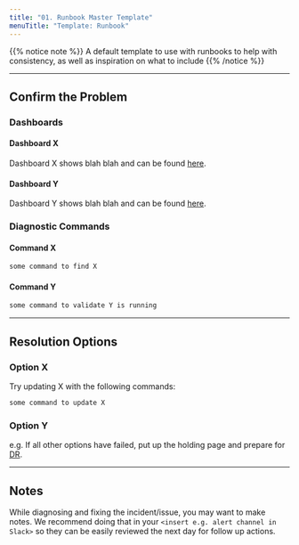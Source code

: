 ```yaml
---
title: "01. Runbook Master Template"
menuTitle: "Template: Runbook"
---
```


{{% notice note %}}
A default template to use with runbooks to help with consistency, as well as inspiration on what to include
{{% /notice %}}

---

## Confirm the Problem

### Dashboards

#### Dashboard X

Dashboard X shows blah blah and can be found [here](https://link/to/eg/grafana/dashboard-x).

#### Dashboard Y

Dashboard Y shows blah blah and can be found [here](https://link/to/eg/grafana/dashboard-y).

### Diagnostic Commands

#### Command X

```sh
some command to find X
```

#### Command Y

```sh
some command to validate Y is running
```

---

## Resolution Options

### Option X

Try updating X with the following commands:

```sh
some command to update X
```

### Option Y

e.g. If all other options have failed, put up the holding page and prepare for [DR](https://link/to/DR/plan).

---

## Notes

While diagnosing and fixing the incident/issue, you may want to make notes. We recommend doing that in your `<insert e.g. alert channel in Slack>` so they can be easily reviewed the next day for follow up actions.
